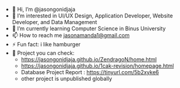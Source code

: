 - 👋 Hi, I’m @jasongonidjaja
- 👀 I’m interested in UI/UX Design, Application Developer, Website Developer, and Data Management
- 🌱 I’m currently learning Computer Science in Binus University
- 📫 How to reach me jasonamanda1@gmail.com
- ⚡ Fun fact: i like hamburger
- 🤩 Project you can check:
    - https://jasongonidjaja.github.io/ZendragoN/home.html
    - https://jasongonidjaja.github.io/1cak-revision/homepage.html
    - Database Project Report : https://tinyurl.com/5b2xyke6
    - other project is unpublished globally
<!---
jasongonidjaja/jasongonidjaja is a ✨ special ✨ repository because its `README.md` (this file) appears on your GitHub profile.
You can click the Preview link to take a look at your changes.
--->
